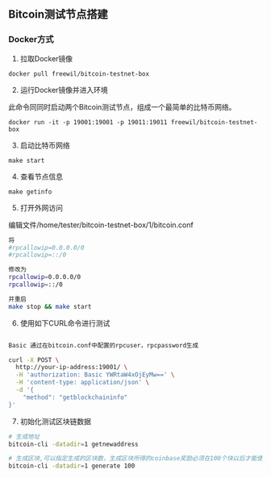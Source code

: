 ## Bitcoin测试节点搭建

### Docker方式
1. 拉取Docker镜像
```
docker pull freewil/bitcoin-testnet-box
```

2. 运行Docker镜像并进入环境

此命令同同时启动两个Bitcoin测试节点，组成一个最简单的比特币网络。
```
docker run -it -p 19001:19001 -p 19011:19011 freewil/bitcoin-testnet-box
```

3. 启动比特币网络
```
make start
```

4. 查看节点信息
```
make getinfo
```

5. 打开外网访问

编辑文件/home/tester/bitcoin-testnet-box/1/bitcoin.conf
```sh
将
#rpcallowip=0.0.0.0/0
#rpcallowip=::/0

修改为
rpcallowip=0.0.0.0/0
rpcallowip=::/0

并重启
make stop && make start
```

6. 使用如下CURL命令进行测试
```sh

Basic 通过在bitcoin.conf中配置的rpcuser，rpcpassword生成

curl -X POST \
  http://your-ip-address:19001/ \
  -H 'authorization: Basic YWRtaW4xOjEyMw==' \
  -H 'content-type: application/json' \
  -d '{
	"method": "getblockchaininfo"
}'
```

7. 初始化测试区块链数据

```sh
# 生成地址
bitcoin-cli -datadir=1 getnewaddress

# 生成区块,可以指定生成的区块数，生成区块所得的coinbase奖励必须在100个块以后才能使用
bitcoin-cli -datadir=1 generate 100

```
